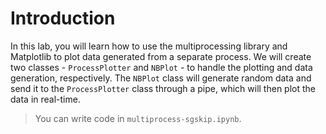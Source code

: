 # Introduction

In this lab, you will learn how to use the multiprocessing library and Matplotlib to plot data generated from a separate process. We will create two classes - `ProcessPlotter` and `NBPlot` - to handle the plotting and data generation, respectively. The `NBPlot` class will generate random data and send it to the `ProcessPlotter` class through a pipe, which will then plot the data in real-time.

> You can write code in `multiprocess-sgskip.ipynb`.
